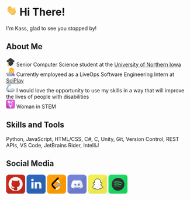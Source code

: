 # <img src="https://raw.githubusercontent.com/CallMeKass/CallMeKass/main/assets/wave.gif" width="30px"> Hi There!  
I'm Kass, glad to see you stopped by!

## About Me
<img src="https://raw.githubusercontent.com/CallMeKass/CallMeKass/main/assets/graduation-cap.png" width="24px"> Senior Computer Science student at the [University of Northern Iowa](https://uni.edu/)  
<img src="https://raw.githubusercontent.com/CallMeKass/CallMeKass/main/assets/woman-technologist.png" width="24px"> Currently employeed as a LiveOps Software Engineering Intern at [SciPlay](https://www.sciplay.com/)  
<img src="https://raw.githubusercontent.com/CallMeKass/CallMeKass/main/assets/mechanical-arm.png" width="24px"> I would love the opportunity to use my skills in a way that will improve the lives of people with disabilities  
<img src="https://raw.githubusercontent.com/CallMeKass/CallMeKass/main/assets/transgender-female.png" width="24px"> Woman in STEM  

## Skills and Tools
Python, JavaScript, HTML/CSS, C#, C, Unity, Git, Version Control, REST APIs, VS Code, JetBrains Rider, IntelliJ

## Social Media
<div>
    <!--GitHub -->
    <a href="https://github.com/CallMeKass/"><img width="52px"; src="assets/social-github.png" alt="github user: CallMeKass"></a>
    <!-- LinkedIn -->
    <a href="https://www.linkedin.com/in/kassidy-h-495809176/"><img width="52px"; src="assets/social-linkedin.png" alt="leetcode user: 0xCA55"></a>
    <!-- LeetCode -->
    <a href="https://leetcode.com/CallMeKass/"><img width="52px"; src="assets/social-leetcode.png" alt="leetcode user: 0xCA55"></a>
    <!-- Discord -->
    <a href="https://discordapp.com/users/427971150530740235/"><img width="52px"; src="https://raw.githubusercontent.com/CallMeKass/CallMeKass/main/assets/social-discord.png" alt="discord user: Cooties#3015"></a>
    <!-- Snapchat -->
    <a href="https://www.snapchat.com/add/kassidyjo97/"><img width="52px"; src="assets/social-snapchat.png" alt="leetcode user: 0xCA55"></a>
    <!-- Spotify -->
    <a href="https://open.spotify.com/user/313qrymvwbrdljocgr6t44fgbh4q"><img width="52px"; src="assets/social-spotify.png" alt="leetcode user: 0xCA55"></a>
</div>